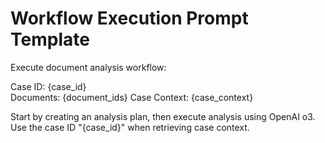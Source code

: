 # Workflow Execution Prompt Template

Execute document analysis workflow:

Case ID: {case_id}        
Documents: {document_ids}
Case Context: {case_context}

Start by creating an analysis plan, then execute analysis using OpenAI o3. Use the case ID "{case_id}" when retrieving case context.